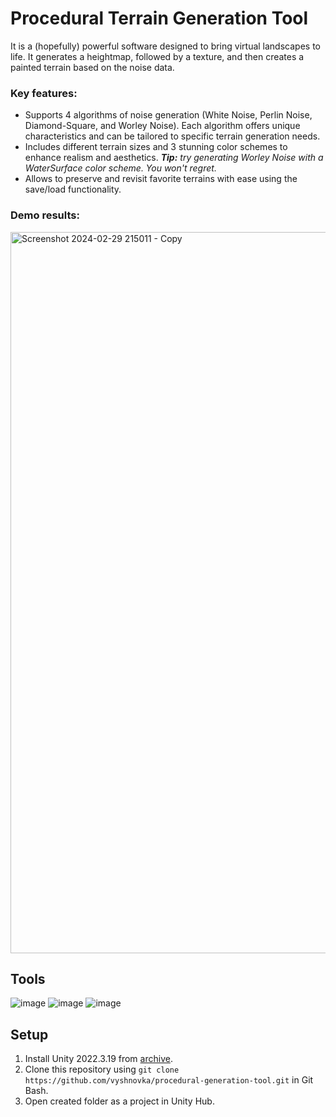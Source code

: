 # Procedural Terrain Generation Tool

It is a (hopefully) powerful software designed to bring virtual landscapes to life. It generates a heightmap, followed by a texture, and then creates a painted terrain based on the noise data.

### Key features:

- Supports 4 algorithms of noise generation (White Noise, ​Perlin Noise, Diamond-Square, and Worley Noise). Each algorithm offers unique characteristics and can be tailored to specific terrain generation needs.​
- Includes different terrain sizes and 3 stunning color schemes to enhance realism and aesthetics​.
_**Tip:** try generating Worley Noise with a WaterSurface color scheme. You won't regret._
- Allows to preserve and revisit favorite terrains with ease using the save/load functionality.

### Demo results:
<img width="1154" alt="Screenshot 2024-02-29 215011 - Copy" src="https://github.com/vyshnovka/procedural-generation/assets/70700078/9ca57d50-11ce-48e7-9e4b-601a01d2e6ee">


 ## Tools

![image](https://img.shields.io/badge/Unity-100000?style=for-the-badge&logo=unity&logoColor=white) 
![image](https://img.shields.io/badge/C%23-239120?style=for-the-badge&logo=c%23&logoColor=white) 
![image](https://img.shields.io/badge/.NET-512BD4?style=for-the-badge&logo=dotnet&logoColor=white)

## Setup

1. Install Unity 2022.3.19 from [archive](https://unity3d.com/get-unity/download/archive).    
2. Clone this repository using `git clone https://github.com/vyshnovka/procedural-generation-tool.git` in Git Bash.    
3. Open created folder as a project in Unity Hub.
